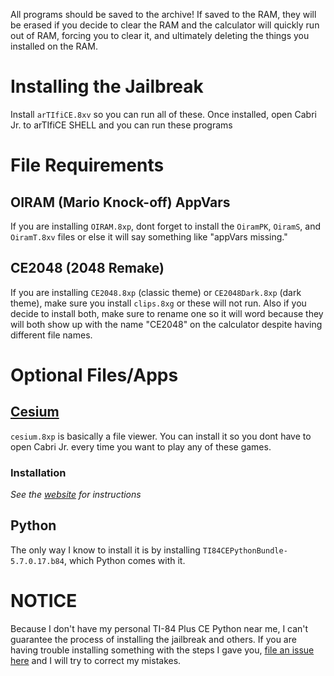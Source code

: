 All programs should be saved to the archive! If saved to the RAM, they will be erased if you decide to clear the RAM and the calculator will quickly run out of RAM, forcing you to clear it, and ultimately deleting the things you installed on the RAM.

# Installing the Jailbreak
Install `arTIfiCE.8xv` so you can run all of these. Once installed, open Cabri Jr. to arTIfiCE SHELL and you can run these programs

# File Requirements
## OIRAM (Mario Knock-off) AppVars
If you are installing `OIRAM.8xp`, dont forget to install the `OiramPK`, `OiramS`, and `OiramT.8xv` files or else it will say something like "appVars missing."

## CE2048 (2048 Remake)
If you are installing `CE2048.8xp` (classic theme) or `CE2048Dark.8xp` (dark theme), make sure you install `clips.8xg` or these will not run. Also if you decide to install both, make sure to rename one so it will word because they will both show up with the name "CE2048" on the calculator despite having different file names.

# Optional Files/Apps
## [Cesium](https://www.cemetech.net/downloads/files/1372/x2292)
`cesium.8xp` is basically a file viewer. You can install it so you dont have to open Cabri Jr. every time you want to play any of these games.
### Installation
*See the [website](https://www.cemetech.net/downloads/files/1372/x2292) for instructions*

## Python
The only way I know to install it is by installing `TI84CEPythonBundle-5.7.0.17.b84`, which Python comes with it.

# NOTICE
Because I don't have my personal TI-84 Plus CE Python near me, I can't guarantee the process of installing the jailbreak and others. If you are having trouble installing something with the steps I gave you, [file an issue here](https://github.com/ashbit06/CE-Games/issues/new/choose) and I will try to correct my mistakes.
